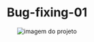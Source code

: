 <div align="center">
  <h1>Bug-fixing-01</h1>
</div
<br>

<div align="center">
  <img src="https://user-images.githubusercontent.com/115190082/196045809-d683197c-ce26-4e6d-b0c6-3ec25aadc56f.png" alt="imagem do projeto" />
</div
